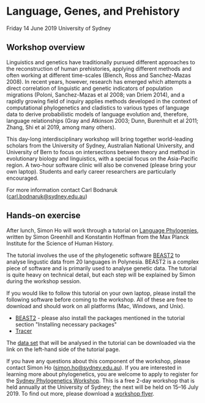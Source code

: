 # Language, Genes, and Prehistory

Friday 14 June 2019
University of Sydney

## Workshop overview

Linguistics and genetics have traditionally pursued different approaches to the reconstruction of human prehistories, applying different methods and often working at different time-scales (Blench, Ross and Sanchez-Mazas 2008). In recent years, however, research has emerged which attempts a direct correlation of linguistic and genetic indicators of population migrations (Poloni, Sanchez-Mazas et al 2008; van Driem 2014), and a rapidly growing field of inquiry applies methods developed in the context of computational phylogenetics and cladistics to various types of language data to derive probabilistic models of language evolution and, therefore, language relationships (Gray and Atkinson 2003; Dunn, Burenhult et al 2011; Zhang, Shi et al 2019, among many others).

This day-long interdisciplinary workshop will bring together world-leading scholars from the University of Sydney, Australian National University, and University of Bern to focus on intersections between theory and method in evolutionary biology and linguistics, with a special focus on the Asia-Pacific region. A two-hour software clinic will also be convened (please bring your own laptop). Students and early career researchers are particularly encouraged.

For more information contact Carl Bodnaruk (carl.bodnaruk@sydney.edu.au)

## Hands-on exercise

After lunch, Simon Ho will work through a tutorial on [Language Phylogenies](https://taming-the-beast.org/tutorials/LanguagePhylogenies/), written by Simon Greenhill and Konstantin Hoffman from the Max Planck Institute for the Science of Human History. 

The tutorial involves the use of the phylogenetic software [BEAST2](https://www.beast2.org/) to analyse lingustic data from 20 languages in Polynesia. BEAST2 is a complex piece of software and is primarily used to analyse genetic data. The tutorial is quite heavy on technical detail, but each step will be explained by Simon during the workshop session. 

If you would like to follow this tutorial on your own laptop, please install the following software before coming to the workshop. All of these are free to download and should work on all platforms (Mac, Windows, and Unix).
- [BEAST2](http://www.beast2.org/) - please also install the packages mentioned in the tutorial section "Installing necessary packages"
- [Tracer](http://beast.community/tracer)

The [data set](https://github.com/KonstantinHoffmann/LanguagePhylogenies/raw/master/data/cpacific.nex) that will be analysed in the tutorial can be downloaded via the link on the left-hand side of the tutorial page. 

If you have any questions about this component of the workshop, please contact Simon Ho (simon.ho@sydney.edu.au). If you are interested in learning more about phylogenetics, you are welcome to apply to register for the [Sydney Phylogenetics Workshop](https://sydney.edu.au/science/biology/meep/workshops/). This is a free 2-day workshop that is held annually at the University of Sydney; the next will be held on 15–16 July 2019. To find out more, please download a [workshop flyer](https://sydney.edu.au/science/biology/meep/documents/spw_flyer.pdf). 
